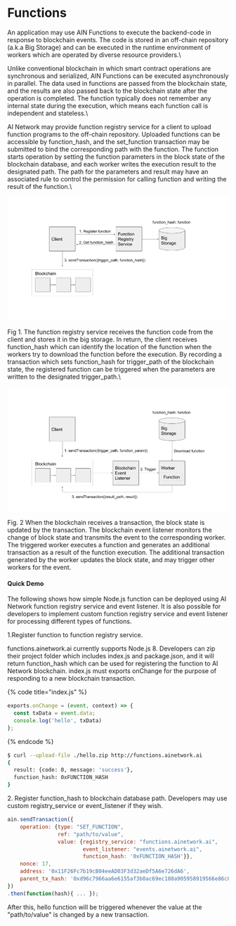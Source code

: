 # Functions

An application may use AIN Functions to execute the backend-code in response to blockchain events. The code is stored in an off-chain repository (a.k.a Big Storage) and can be executed in the runtime environment of workers which are operated by diverse resource providers.\


Unlike conventional blockchain in which smart contract operations are synchronous and serialized,  AIN Functions can be executed asynchronously in parallel. The data used in functions are passed from the blockchain state, and the results are also passed back to the blockchain state after the operation is completed. The function typically does not remember any internal state during the execution, which means each function call is independent and stateless.\


AI Network may provide function registry service for a client to upload function programs to the off-chain repository. Uploaded functions can be accessible by function\_hash, and the set\_function transaction may be submitted to bind the corresponding path with the function. The function starts operation by setting the function parameters in the block state of the blockchain database, and each worker writes the execution result to the designated path. The path for the parameters and result may have an associated rule to control the permission for calling function and writing the result of the function.\


![](../../../../.gitbook/assets/functions-fig1.png)

Fig 1. The function registry service receives the function code from the client and stores it in the big storage. In return, the client receives function\_hash which can identify the location of the function when the workers try to download the function before the execution. By recording a transaction which sets function\_hash for trigger\_path of the blockchain state, the registered function can be triggered when the parameters are written to the designated trigger\_path.\


![](../../../../.gitbook/assets/functions-fig2.png)

Fig. 2 When the blockchain receives a transaction, the block state is updated by the transaction. The blockchain event listener monitors the change of block state and transmits the event to the corresponding worker. The triggered worker executes a function and generates an additional transaction as a result of the function execution. The additional transaction generated by the worker updates the block state, and may trigger other workers for the event.

#### Quick Demo

The following shows how simple Node.js function can be deployed using AI Network function registry service and event listener. It is also possible for developers to implement custom function registry service and event listener for processing different types of functions.

1.Register function to function registry service.

functions.ainetwork.ai currently supports Node.js 8. Developers can zip their project folder which includes index.js and package.json, and it will return function\_hash which can be used for registering the function to AI Network blockchain. index.js must exports onChange for the purpose of responding to a new blockchain transaction.

{% code title="index.js" %}
```javascript
exports.onChange = (event, context) => {
  const txData = event.data;
  console.log('hello', txData)
};
```
{% endcode %}

```bash
$ curl --upload-file ./hello.zip http://functions.ainetwork.ai
{
  result: {code: 0, message: 'success'}, 
  function_hash: 0xFUNCTION_HASH
}
```

2\. Register function\_hash to blockchain database path. Developers may use custom registry\_service or event\_listener if they wish.

```javascript
ain.sendTransaction({
    operation: {type: "SET_FUNCTION", 
                ref: "path/to/value", 
                value: {registry_service: "functions.ainetwork.ai",
                        event_listener: "events.ainetwork.ai",
                        function_hash: '0xFUNCTION_HASH'}},
    nonce: 17,
    address: '0x11F26Fc7b19cB04eeAD03F3d32aeDf5A6e726dA6',
    parent_tx_hash: '0xd96c7966aa6e6155af3b0ac69ec180a905958919566e86c88aef12c94d936b5e'
})
.then(function(hash){ ... });
```

After this, hello function will be triggered whenever the value at the "path/to/value" is changed by a new transaction.

